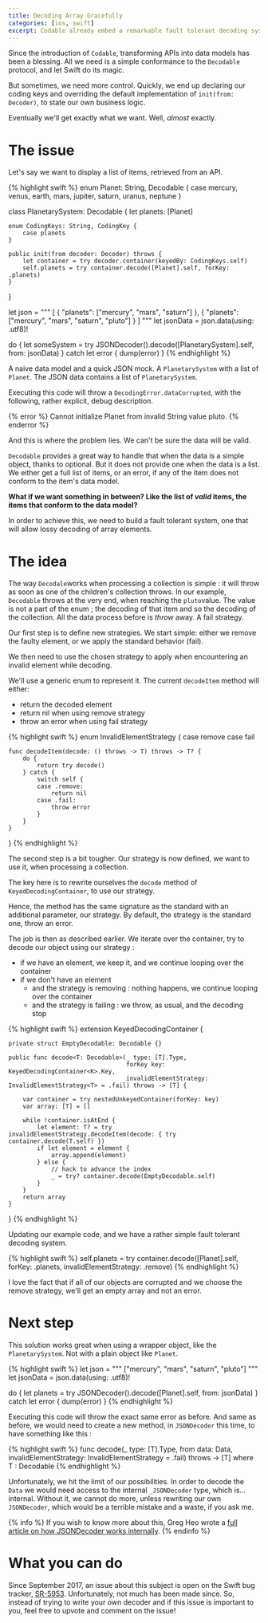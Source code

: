 ```yaml
---
title: Decoding Array Gracefully
categories: [ios, swift]
excerpt: Codable already embed a remarkable fault tolerant decoding system, when working with plain objects. But when it comes to arrays, is it still the case?
---
```


Since the introduction of `Codable`, transforming APIs into data models has been a blessing. All we need is a simple conformance to the `Decodable` protocol, and let Swift do its magic.

But sometimes, we need more control. Quickly, we end up declaring our coding keys and overriding the default implementation of `init(from: Decoder)`, to state our own business logic.

Eventually we'll get exactly what we want. Well, *almost* exactly.

# The issue

Let's say we want to display a list of items, retrieved from an API.

{% highlight swift %}
enum Planet: String, Decodable {
  case mercury, venus, earth, mars, jupiter, saturn, uranus, neptune
}

class PlanetarySystem: Decodable {
    let planets: [Planet]

    enum CodingKeys: String, CodingKey {
        case planets
    }

    public init(from decoder: Decoder) throws {
        let container = try decoder.container(keyedBy: CodingKeys.self)
        self.planets = try container.decode([Planet].self, forKey: .planets)
    }
}

let json = """
    [
        {
            "planets": ["mercury", "mars", "saturn"]
        },
        {
            "planets": ["mercury", "mars", "saturn", "pluto"]
        }
    ]
    """
let jsonData = json.data(using: .utf8)!

do {
    let someSystem = try JSONDecoder().decode([PlanetarySystem].self, from: jsonData)
} catch let error {
    dump(error)
}
{% endhighlight %}

A naive data model and a quick JSON mock. A `PlanetarySystem` with a list of `Planet`. The JSON data contains a list of `PlanetarySystem`.

Executing this code will throw a `DecodingError.dataCorrupted`, with the following, rather explicit, debug description.

{% error %}
Cannot initialize Planet from invalid String value pluto.
{% enderror %}

And this is where the problem lies. We can't be sure the data will be valid.

`Decodable` provides a great way to handle that when the data is a simple object, thanks to optional. But it does not provide one when the data is a list. We either get a full list of items, or an error, if any of the item does not conform to the item's data model.

**What if we want something in between? Like the list of *valid* items, the items that conform to the data model?**

In order to achieve this, we need to build a fault tolerant system, one that will allow lossy decoding of array elements.

# The idea

The way `Decodale`works when processing a collection is simple : it will throw as soon as one of the children's collection throws. In our example, `Decodable` throws at the very end, when reaching the `pluto`value. The value is not a part of the enum ; the decoding of that item and so the decoding of the collection. All the data process before is *throw* away. A fail strategy.

Our first step is to define new strategies. We start simple: either we remove the faulty element, or we apply the standard behavior (fail). 

We then need to use the chosen strategy to apply when encountering an invalid element while decoding.

We'll use a generic enum to represent it. The current `decodeItem` method will either:

- return the decoded element
- return nil when using remove strategy
- throw an error when using fail strategy

{% highlight swift %}
enum InvalidElementStrategy<T> {
    case remove
    case fail

    func decodeItem(decode: () throws -> T) throws -> T? {
        do {
            return try decode()
        } catch {
            switch self {
            case .remove:
                return nil
            case .fail:
                throw error
            }
        }
    }
}
{% endhighlight %}

The second step is a bit tougher. Our strategy is now defined, we want to use it, when processing a collection.

The key here is to rewrite ourselves the `decode` method of `KeyedDecodingContainer`, to use our strategy.

Hence, the method has the same signature as the standard with an additional parameter, our strategy. By default, the strategy is the standard one, throw an error.

The job is then as described earlier. We iterate over the container, try to decode our object using our strategy :

- if we have an element, we keep it, and we continue looping over the container
- if we don't have an element
  - and the strategy is removing : nothing happens, we continue looping over the container
  - and the strategy is failing : we throw, as usual, and the decoding stop

{% highlight swift %}
extension KeyedDecodingContainer {

    private struct EmptyDecodable: Decodable {}

    public func decode<T: Decodable>(_ type: [T].Type,
                                     forKey key: KeyedDecodingContainer<K>.Key,
                                     invalidElementStrategy: InvalidElementStrategy<T> = .fail) throws -> [T] {

        var container = try nestedUnkeyedContainer(forKey: key)
        var array: [T] = []

        while !container.isAtEnd {
            let element: T? = try invalidElementStrategy.decodeItem(decode: { try container.decode(T.self) })
            if let element = element {
                array.append(element)
            } else {
                // hack to advance the index
                _ = try? container.decode(EmptyDecodable.self)
            }
        }
        return array
    }
}
{% endhighlight %}

Updating our example code, and we have a rather simple fault tolerant decoding system.

{% highlight swift %}
self.planets = try container.decode([Planet].self, forKey: .planets, invalidElementStrategy: .remove)
{% endhighlight %}

I love the fact that if all of our objects are corrupted and we choose the remove strategy, we'll get an empty array and not an error. 

# Next step

This solution works great when using a wrapper object, like the `PlanetarySystem`. Not with a plain object like `Planet`.

{% highlight swift %}
let json = """
["mercury", "mars", "saturn", "pluto"]
"""
let jsonData = json.data(using: .utf8)!

do {
    let planets = try JSONDecoder().decode([Planet].self, from: jsonData)
} catch let error {
    dump(error)
}
{% endhighlight %}

Executing this code will throw the exact same error as before. And same as before, we would need to create a new method, in `JSONDecoder` this time, to have something like this :

{% highlight swift %}
func decode<T>(_ type: [T].Type, from data: Data, invalidElementStrategy: InvalidElementStrategy<T> = .fail) throws -> [T] where T : Decodable
{% endhighlight %}

Unfortunately, we hit the limit of our possibilities. In order to decode the `Data` we would need access to the internal `_JSONDecoder` type, which is... internal. Without it, we cannot do more, unless rewriting our own `JSONDecoder`, which would be a terrible mistake and a waste, if you ask me.

{% info %}
If you wish to know more about this, Greg Heo wrote a [full article on how JSONDecoder works internally](https://swiftunboxed.com/stdlib/json-decoder-decodable/).
{% endinfo %}

# What you can do

Since September 2017, an issue about this subject is open on the Swift bug tracker, [SR-5953](https://bugs.swift.org/browse/SR-5953). Unfortunately, not much has been made since. So, instead of trying to write your own decoder and if this issue is important to you, feel free to upvote and comment on the issue!